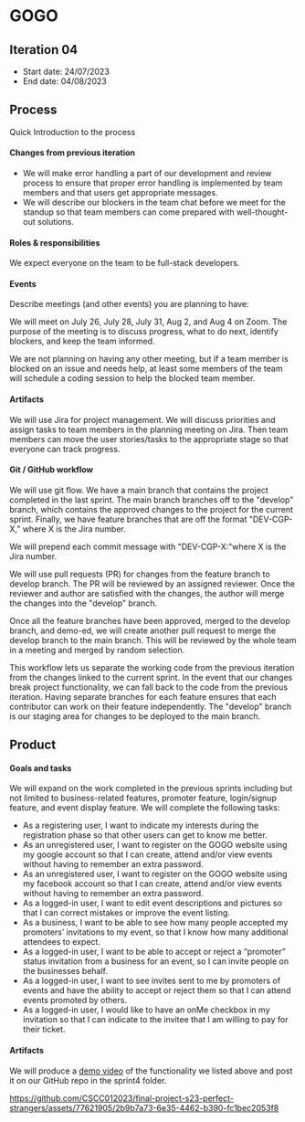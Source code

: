 # GOGO

## Iteration 04

 * Start date: 24/07/2023
 * End date: 04/08/2023

## Process

Quick Introduction to the process

#### Changes from previous iteration

 - We will make error handling a part of our development and review process to ensure that proper error handling is implemented by team members and that users get appropriate messages.
 - We will describe our blockers in the team chat before we meet for the standup so that team members can come prepared with well-thought-out solutions.

#### Roles & responsibilities

We expect everyone on the team to be full-stack developers.


#### Events

Describe meetings (and other events) you are planning to have:

We will meet on July 26, July 28, July 31, Aug 2, and Aug 4 on Zoom. The purpose of the meeting is to discuss progress, what to do next, identify blockers, and keep the team informed.

We are not planning on having any other meeting, but if a team member is blocked on an issue and needs help, at least some members of the team will schedule a coding session to help the blocked team member.

#### Artifacts

We will use Jira for project management.
We will discuss priorities and assign tasks to team members in the planning meeting on Jira. Then team members can move the user stories/tasks to the appropriate stage so that everyone can track progress.

#### Git / GitHub workflow

We will use git flow. We have a main branch that contains the project completed in the last sprint. The main branch branches off to the "develop" branch, which contains the approved changes to the project for the current sprint. Finally, we have feature branches that are off the format "DEV-CGP-X," where X is the Jira number.

We will prepend each commit message with "DEV-CGP-X:"where X is the Jira number.

We will use pull requests (PR) for changes from the feature branch to develop branch. The PR will be reviewed by an assigned reviewer. Once the reviewer and author are satisfied with the changes, the author will merge the changes into the "develop" branch.

Once all the feature branches have been approved, merged to the develop branch, and demo-ed, we will create another pull request to merge the develop branch to the main branch. This will be reviewed by the whole team in a meeting and merged by random selection.

This workflow lets us separate the working code from the previous iteration from the changes linked to the current sprint. In the event that our changes break project functionality, we can fall back to the code from the previous iteration. Having separate branches for each feature ensures that each contributor can work on their feature independently. The "develop" branch is our staging area for changes to be deployed to the main branch.

## Product


#### Goals and tasks

We will expand on the work completed in the previous sprints including but not limited to business-related features, promoter feature, login/signup feature, and event display feature. We will complete the following tasks:

- As a registering user, I want to indicate my interests during the registration phase so that other users can get to know me better.
- As an unregistered user, I want to register on the GOGO website using my google account so that I can create, attend and/or view events without having to remember an extra password.
- As an unregistered user, I want to register on the GOGO website using my facebook account so that I can create, attend and/or view events without having to remember an extra password.
- As a logged-in user, I want to edit event descriptions and pictures so that I can correct mistakes or improve the event listing.
- As a business, I want to be able to see how many people accepted my promoters’ invitations to my event, so that I know how many additional attendees to expect.
- As a logged-in user, I want to be able to accept or reject a “promoter” status invitation from a business for an event, so I can invite people on the businesses behalf.
- As a logged-in user, I want to see invites sent to me by promoters of events and have the ability to accept or reject them so that I can attend events promoted by others.
- As a logged-in user, I would like to have an onMe checkbox in my invitation so that I can indicate to the invitee that I am willing to pay for their ticket.


#### Artifacts

We will produce a [demo video](https://youtu.be/OFLQa7Mwb4o) of the functionality we listed above and post it on our GitHub repo in the sprint4 folder.

https://github.com/CSCC012023/final-project-s23-perfect-strangers/assets/77621905/2b9b7a73-6e35-4462-b390-fc1bec2053f8

